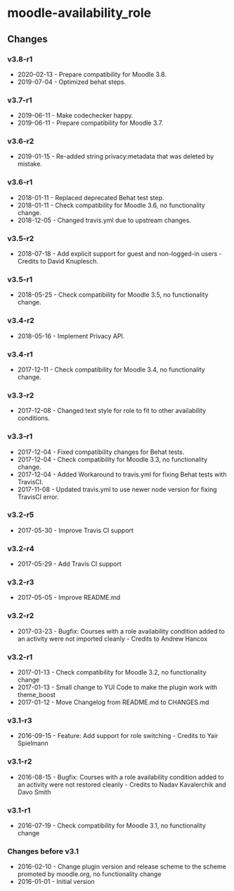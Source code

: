 moodle-availability_role
========================

Changes
-------

### v3.8-r1

* 2020-02-13 - Prepare compatibility for Moodle 3.8.
* 2019-07-04 - Optimized behat steps.

### v3.7-r1

* 2019-06-11 - Make codechecker happy.
* 2019-06-11 - Prepare compatibility for Moodle 3.7.

### v3.6-r2

* 2019-01-15 - Re-added string privacy:metadata that was deleted by mistake.

### v3.6-r1

* 2018-01-11 - Replaced deprecated Behat test step.
* 2018-01-11 - Check compatibility for Moodle 3.6, no functionality change.
* 2018-12-05 - Changed travis.yml due to upstream changes.

### v3.5-r2

* 2018-07-18 - Add explicit support for guest and non-logged-in users - Credits to David Knuplesch.

### v3.5-r1

* 2018-05-25 - Check compatibility for Moodle 3.5, no functionality change.

### v3.4-r2

* 2018-05-16 - Implement Privacy API.

### v3.4-r1

* 2017-12-11 - Check compatibility for Moodle 3.4, no functionality change.

### v3.3-r2

* 2017-12-08 - Changed text style for role to fit to other availability conditions.

### v3.3-r1

* 2017-12-04 - Fixed compatibility changes for Behat tests.
* 2017-12-04 - Check compatibility for Moodle 3.3, no functionality change.
* 2017-12-04 - Added Workaround to travis.yml for fixing Behat tests with TravisCI.
* 2017-11-08 - Updated travis.yml to use newer node version for fixing TravisCI error.

### v3.2-r5

* 2017-05-30 - Improve Travis CI support

### v3.2-r4

* 2017-05-29 - Add Travis CI support

### v3.2-r3

* 2017-05-05 - Improve README.md

### v3.2-r2

* 2017-03-23 - Bugfix: Courses with a role availability condition added to an activity were not imported cleanly - Credits to Andrew Hancox

### v3.2-r1

* 2017-01-13 - Check compatibility for Moodle 3.2, no functionality change
* 2017-01-13 - Small change to YUI Code to make the plugin work with theme_boost
* 2017-01-12 - Move Changelog from README.md to CHANGES.md

### v3.1-r3

* 2016-09-15 - Feature: Add support for role switching - Credits to Yair Spielmann

### v3.1-r2

* 2016-08-15 - Bugfix: Courses with a role availability condition added to an activity were not restored cleanly - Credits to Nadav Kavalerchik and Davo Smith

### v3.1-r1

* 2016-07-19 - Check compatibility for Moodle 3.1, no functionality change

### Changes before v3.1

* 2016-02-10 - Change plugin version and release scheme to the scheme promoted by moodle.org, no functionality change
* 2016-01-01 - Initial version
